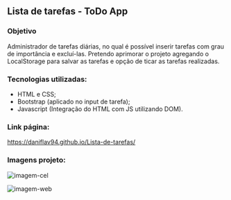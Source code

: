 ## Lista de tarefas - ToDo App

### Objetivo

Administrador de tarefas diárias, no qual é possível inserir tarefas com grau de importância e excluí-las. Pretendo aprimorar o projeto agregando o LocalStorage para salvar as tarefas e opção de ticar as tarefas realizadas.

### Tecnologias utilizadas:

- HTML e CSS;
- Bootstrap (aplicado no input de tarefa);
- Javascript (Integração do HTML com JS utilizando DOM).

### Link página: 

https://daniflav94.github.io/Lista-de-tarefas/

### Imagens projeto:

![imagem-cel](https://user-images.githubusercontent.com/99519903/194779262-005bfcd7-de96-4aa1-b6e9-de624a50fe02.jpg)

![imagem-web](https://user-images.githubusercontent.com/99519903/194779267-5ab05e1c-c6ab-4b29-9329-0963972fc500.jpg)


